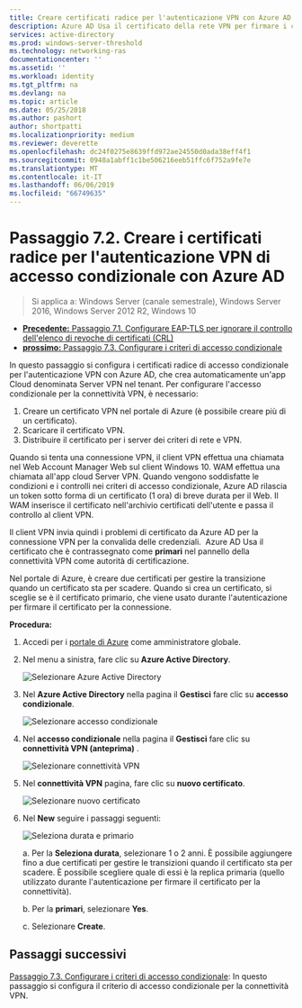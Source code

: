 ```yaml
---
title: Creare certificati radice per l'autenticazione VPN con Azure AD
description: Azure AD Usa il certificato della rete VPN per firmare i certificati rilasciati ai client di Windows 10 durante l'autenticazione ad Azure AD per la connettività VPN. Il certificato contrassegnato come primario è l'autorità di certificazione usati da Azure AD.
services: active-directory
ms.prod: windows-server-threshold
ms.technology: networking-ras
documentationcenter: ''
ms.assetid: ''
ms.workload: identity
ms.tgt_pltfrm: na
ms.devlang: na
ms.topic: article
ms.date: 05/25/2018
ms.author: pashort
author: shortpatti
ms.localizationpriority: medium
ms.reviewer: deverette
ms.openlocfilehash: dc24f0275e8639ffd972ae24550d0ada38eff4f1
ms.sourcegitcommit: 0948a1abff1c1be506216eeb51ffc6f752a9fe7e
ms.translationtype: MT
ms.contentlocale: it-IT
ms.lasthandoff: 06/06/2019
ms.locfileid: "66749635"
---
```

# <a name="step-72-create-conditional-access-root-certificates-for-vpn-authentication-with-azure-ad"></a>Passaggio 7.2. Creare i certificati radice per l'autenticazione VPN di accesso condizionale con Azure AD

>Si applica a: Windows Server (canale semestrale), Windows Server 2016, Windows Server 2012 R2, Windows 10

- [**Precedente:** Passaggio 7.1. Configurare EAP-TLS per ignorare il controllo dell'elenco di revoche di certificati (CRL)](vpn-config-eap-tls-to-ignore-crl-checking.md)
- [**prossimo:** Passaggio 7.3. Configurare i criteri di accesso condizionale](vpn-config-conditional-access-policy.md)

In questo passaggio si configura i certificati radice di accesso condizionale per l'autenticazione VPN con Azure AD, che crea automaticamente un'app Cloud denominata Server VPN nel tenant. Per configurare l'accesso condizionale per la connettività VPN, è necessario:

1. Creare un certificato VPN nel portale di Azure (è possibile creare più di un certificato).
2. Scaricare il certificato VPN.
3. Distribuire il certificato per i server dei criteri di rete e VPN.

Quando si tenta una connessione VPN, il client VPN effettua una chiamata nel Web Account Manager Web sul client Windows 10. WAM effettua una chiamata all'app cloud Server VPN. Quando vengono soddisfatte le condizioni e i controlli nei criteri di accesso condizionale, Azure AD rilascia un token sotto forma di un certificato (1 ora) di breve durata per il Web. Il WAM inserisce il certificato nell'archivio certificati dell'utente e passa il controllo al client VPN.  

Il client VPN invia quindi i problemi di certificato da Azure AD per la connessione VPN per la convalida delle credenziali.  Azure AD Usa il certificato che è contrassegnato come **primari** nel pannello della connettività VPN come autorità di certificazione. 

Nel portale di Azure, è creare due certificati per gestire la transizione quando un certificato sta per scadere. Quando si crea un certificato, si sceglie se è il certificato primario, che viene usato durante l'autenticazione per firmare il certificato per la connessione.

**Procedura:**

1. Accedi per i [portale di Azure](https://portal.azure.com) come amministratore globale.

2. Nel menu a sinistra, fare clic su **Azure Active Directory**. 

    ![Selezionare Azure Active Directory](../../media/Always-On-Vpn/01.png)

3. Nel **Azure Active Directory** nella pagina il **Gestisci** fare clic su **accesso condizionale**.

    ![Selezionare accesso condizionale](../../media/Always-On-Vpn/02.png)

4. Nel **accesso condizionale** nella pagina il **Gestisci** fare clic su **connettività VPN (anteprima)** .

    ![Selezionare connettività VPN](../../media/Always-On-Vpn/03.png)

5. Nel **connettività VPN** pagina, fare clic su **nuovo certificato**.

    ![Selezionare nuovo certificato](../../media/Always-On-Vpn/04.png)

6. Nel **New** seguire i passaggi seguenti:

    ![Seleziona durata e primario](../../media/Always-On-Vpn/05.png)

    a. Per la **Seleziona durata**, selezionare 1 o 2 anni. È possibile aggiungere fino a due certificati per gestire le transizioni quando il certificato sta per scadere. È possibile scegliere quale di essi è la replica primaria (quello utilizzato durante l'autenticazione per firmare il certificato per la connettività).

    b. Per la **primari**, selezionare **Yes**.

    c. Selezionare **Create**.

## <a name="next-steps"></a>Passaggi successivi

[Passaggio 7.3. Configurare i criteri di accesso condizionale](vpn-config-conditional-access-policy.md): In questo passaggio si configura il criterio di accesso condizionale per la connettività VPN. 
